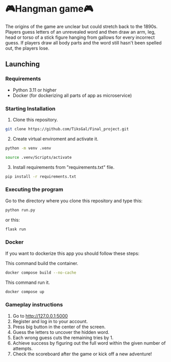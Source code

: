# 🎮Hangman game🎮

   The origins of the game are unclear but could stretch back to the 1890s. Players guess letters of an unrevealed word and then draw an arm, leg, head or torso of a stick figure hanging from gallows for every incorrect guess. If players draw all body parts and the word still hasn't been spelled out, the players lose.

## Launching

### Requirements

- Python 3.11 or higher
- Docker (for dockerizing all parts of app as microservice)

### Starting Installation

1. Clone this repository.

```bash
git clone https://github.com/TiksGal/Final_project.git
```

2. Create virtual enviroment and activate it.

```bash
python -m venv .venv
```
```bash
source .venv/Scripts/activate
```

3. Install requirements from "requirements.txt" file.

```bash
pip install -r requirements.txt
```

### Executing the program

Go to the directory where you clone this repository and type this:

```bash
python run.py
```
 or this:

 ```bash
flask run
```

### Docker

If you want to dockerize this app you should follow these steps:

This command build the container.
```bash
docker compose build --no-cache
```
This command run it.
```bash
docker compose up
```


### Gameplay instructions

1. Go to http://127.0.0.1:5000
2. Register and log in to your account.
3. Press big button in the center of the screen.
3. Guess the letters to uncover the hidden word.
4. Each wrong guess cuts the remaining tries by 1.
5. Achieve success by figuring out the full word within the given number of attempts.
6. Check the scoreboard after the game or kick off a new adventure!

